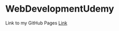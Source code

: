 # WebDevelopmentUdemy
Link to my GitHub Pages
<a href="https://sayuriyuto.github.io/webdevelopmentgithubpages/">Link</a>
